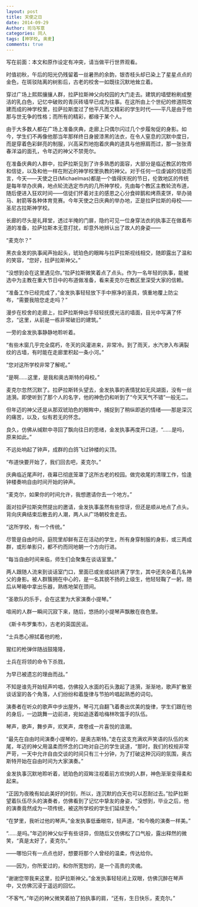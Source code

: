 ```yaml
---
layout: post
title: 天使之日
date: 2014-09-29
Author: 司马写意
categories: 同人
tags: [神学校, 奥麦]
comments: true
---
```


写在前面：本文和原作设定有冲突，请当做平行世界观看。



时值初秋，午后的阳光仍残留着一丝暑热的余韵，银杏枝头却已染上了星星点点的金色，在斑驳陆离的树影后，古老的校舍一如既往沉默地耸立着。

穿过广场上熙熙攘攘人群，拉萨拉斯神父向校园的大门走去。建筑的墙壁粉刷成整洁的乳白色，记忆中破败的青灰砖墙早已成为往事。在这所由上个世纪的修道院改建而成的神学校里，拉萨拉斯度过了他平凡而又精彩的学生时代——平凡是由于他那与世无争的性格；而所有的精彩，都缘于某个人。

由于大多数人都在广场上准备庆典，走廊上只偶尔闪过几个步履匆促的身影。如今，学生们不再像他那当年那样终日身披漆黑的法衣，在令人窒息的沉默中度日，而是穿着色彩鲜亮的制服，兴高采烈地抱着庆典的道具与他擦肩而过，那一张张青春洋溢的面孔，令年迈的神父不禁莞尔。

在准备庆典的人群中，拉萨拉斯见到了许多熟悉的面容，大部分是临近教区的牧师和信徒，以及和他一样在附近的神学校里执教的神父。对于任何一位虔诚的信徒而言，今天——天使之日(Michaelmas)都是一个值得庆祝的节日，伦敦地区的传统是每年举办庆典，地点轮流选定市内的几所神学校，先由每个教区主教轮流布道，随后便进入狂欢时间——信徒们怀着对主的感恩之心分食碎鹅和烤燕麦饼，举办骑马、射箭等各种体育竞赛。今年天使之日庆典的举办地，正是拉萨拉斯的母校——圣尼古拉斯神学校。

长廊的尽头是礼拜堂，透过半掩的门扉，隐约可见一位身穿法衣的执事正在做着布道的准备，拉萨拉斯本无意打扰，却意外地辨认出了故人的身姿——

“麦克尔？”

黑衣金发的执事闻声抬起头，琥珀色的眼眸与拉萨拉斯视线相交，随即露出了温和的笑容，“您好，拉萨拉斯神父。”

“没想到会在这里遇见你。”拉萨拉斯微笑着点了点头。作为一名年轻的执事，能被选中为主教在重大节日中的布道做准备，看来麦克尔在教区里深受大家的信赖。

“准备工作已经完成了，”金发执事轻轻放下手中擦净的圣具，慎重地覆上防尘布，“需要我陪您走走吗？”

漫步在校舍的走廊上，拉萨拉斯伸出手轻轻抚摸光洁的墙面，目光中写满了怀念，“这里，从前是一栋非常破旧的建筑。”

一旁的金发执事静静地聆听着。

“有些木窗几乎完全腐朽，冬天的风灌进来，非常冷。到了雨天，水汽渗入布满裂纹的古墙，有时能在走廊里积起一条小河。”

“您对这所学校非常了解呢。”

“是啊……这里，是我和奥古斯特的母校。”

麦克尔忽然沉默了。拉萨拉斯转头望去，金发执事的表情犹如无风湖面，没有一丝涟漪。即使听到了那个人的名字，他的神色仍和听到了“今天天气不错”一般无二。

但年迈的神父还是从那双琥珀色的眼眸中，捕捉到了稍纵即逝的情绪——那是深沉的痛苦，以及，似有若无的怀念。

良久，仿佛从缄默中寻回了飘向往日的思绪，金发执事再度开口道，“……是吗，原来如此。”

不远处响起了钟声，成群的白鸽飞过钟楼的尖顶。

“布道快要开始了，我们回去吧，麦克尔。”

庆典临近尾声时，夜幕已彻底笼罩了这所古老的校园。做完收尾的清理工作，恰逢钟楼奏响自由时间开始的钟声。

“麦克尔，如果你的时间允许，我想邀请你去一个地方。”

面对拉萨拉斯突然提出的邀请，金发执事虽然有些惊讶，但还是顺从地点了点头。背向庆典结束后散去的人潮，两人从广场朝校舍走去。

“这所学校，有一个传统。”

尽管是自由时间，庭院里却鲜有正在活动的学生，所有身穿制服的身影，或三两成群，或形单影只，都不约而同地朝一个方向行进。

“每当自由时间来临，师生们会聚集在谈话室里。”

两人跟随人流来到谈话室门口，里面已或坐或站挤满了学生，其中还夹杂着几名神父的身影。被人群簇拥在中心的，是一名其貌不扬的上级生，他轻轻鞠了一躬，随后从琴箱中拿出乐器，熟练地架在颈间。

“圣歌队的乐手，会在这里为大家演奏小提琴。”

喧闹的人群一瞬间沉寂下来，随后，悠扬的小提琴声飘散在夜色里。

《斯卡布罗集市》，古老的英国民谣。

“士兵悉心擦拭着他的枪，

猩红的枪弹伴随战鼓隆隆，

士兵在将领的命令下杀戮，

为早已被遗忘的理由而战。”

不知是谁先开始轻声吟唱，仿佛投入水面的石头激起了涟漪，渐渐地，歌声扩散至谈话室的各个角落，人们纷纷和着旋律与节拍吟唱起熟悉的词句。

演奏者在听众的歌声中步出屋外，琴弓兀自翻飞着奏出优美的旋律，学生们跟在他的身后，一边跳舞一边前进，宛如追逐着哈梅林吹笛手的队伍。

琴声，歌声，舞步声，欢笑声，席卷成一片喜悦的浪潮。

“最先在自由时间演奏小提琴的，是奥古斯特。”走在这支充满欢声笑语的队伍的末尾，年迈的神父用温柔而怀念的口吻对自己的学生说道，“那时，我们的校规非常严苛，一天中允许自由交谈的时间只有三十分钟，为了打破这种沉闷的氛围，奥古斯特开始在自由时间为大家演奏。”

金发执事沉默地聆听着，琥珀色的双眸注视着前方欢快的人群，神色渐渐变得柔和起来。

“正因为夜晚有如此美好的时刻，所以，连沉默的白天也可以忍耐过去。”拉萨拉斯望着队伍尽头的演奏者，仿佛看到了记忆中挚友的身姿，“没想到，毕业之后，他的演奏竟然成为一项传统，被这所学校的学生们延续至今。”

“在梦里，我听过他的琴声。”金发执事低垂眼帘，轻声道，“和今晚的演奏一样美。”

“……是吗。”年迈的神父似乎有些讶异，但随后又仿佛松了口气般，露出释然的微笑，“真是太好了，麦克尔。”

——哪怕只有一点点也好，想要将那个人曾经的温柔，传达给你。

——因为，你所爱过的，和你所宽恕的，是一个高贵的灵魂。

“谢谢您带我来这里，拉萨拉斯神父。”金发执事轻轻闭上双眼，仿佛沉醉在琴声中，又仿佛沉浸于遥远的回忆。

“不客气，”年迈的神父微笑着拍了拍执事的肩，“还有，生日快乐，麦克尔。”